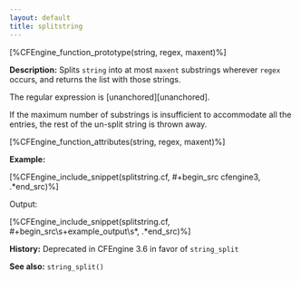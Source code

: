 ```yaml
---
layout: default
title: splitstring
---
```


[%CFEngine_function_prototype(string, regex, maxent)%]

**Description:** Splits `string` into at most `maxent` substrings wherever
`regex` occurs, and  returns the list with those strings.

The regular expression is [unanchored][unanchored].

If the maximum number of substrings is insufficient to accommodate all the
entries, the rest of the un-split string is thrown away.

[%CFEngine_function_attributes(string, regex, maxent)%]

**Example:**

[%CFEngine_include_snippet(splitstring.cf, #\+begin_src cfengine3, .*end_src)%]

Output:

[%CFEngine_include_snippet(splitstring.cf, #\+begin_src\s+example_output\s*, .*end_src)%]

**History:** Deprecated in CFEngine 3.6 in favor of `string_split`

**See also:** `string_split()`
